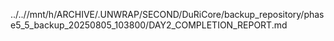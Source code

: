 ../..//mnt/h/ARCHIVE/.UNWRAP/SECOND/DuRiCore/backup_repository/phase5_5_backup_20250805_103800/DAY2_COMPLETION_REPORT.md